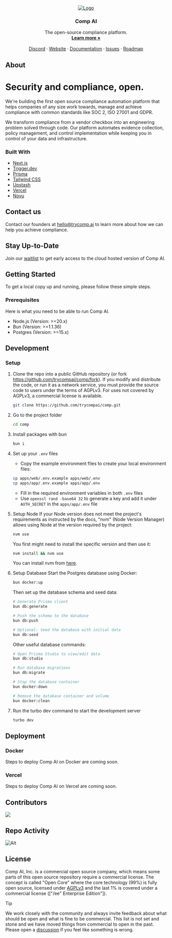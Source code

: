 <!-- PROJECT LOGO -->
<p align="center">
  <a href="https://github.com/trycompai/comp">
   <img src="https://trycomp.ai/logo.png" alt="Logo">
  </a>

  <h3 align="center">Comp AI</h3>

  <p align="center">
    The open-source compliance platform.
    <br />
    <a href="https://trycomp.ai"><strong>Learn more »</strong></a>
    <br />
    <br />
    <a href="https://discord.gg/compai">Discord</a>
    ·
    <a href="https://trycomp.ai">Website</a>
    ·
    <a href="https://trycomp.ai/docs">Documentation</a>
    ·
    <a href="https://github.com/trycompai/comp/issues">Issues</a>
    ·
    <a href="https://github.com/orgs/trycompai/projects/1">Roadmap</a>
  </p>
</p>

## About

# Security and compliance, open.

We're building the first open source compliance automation platform that helps companies of any size work towards, manage and achieve compliance with common standards like SOC 2, ISO 27001 and GDPR.

We transform compliance from a vendor checkbox into an engineering problem solved through code. Our platform automates evidence collection, policy management, and control implementation while keeping you in control of your data and infrastructure.

### Built With

- [Next.js](https://nextjs.org/?ref=trycomp.ai)
- [Trigger.dev](https://trigger.dev/?ref=trycomp.ai)
- [Prisma](https://prisma.io/?ref=trycomp.ai)
- [Tailwind CSS](https://tailwindcss.com/?ref=trycomp.ai)
- [Upstash](https://upstash.com/?ref=trycomp.ai)
- [Vercel](https://vercel.com/?ref=trycomp.ai)
- [Novu](https://novu.co/?ref=trycomp.ai)

## Contact us

Contact our founders at hello@trycomp.ai to learn more about how we can help you achieve compliance.

## Stay Up-to-Date

Join our [waitlist](https://trycomp.ai) to get early access to the cloud hosted version of Comp AI.

## Getting Started

To get a local copy up and running, please follow these simple steps.

### Prerequisites

Here is what you need to be able to run Comp AI.

- Node.js (Version: >=20.x)
- Bun (Version: >=1.1.36)
- Postgres (Version: >=15.x)

## Development

### Setup

1. Clone the repo into a public GitHub repository (or fork https://github.com/trycompai/comp/fork). If you modify and distribute the code, or run it as a network service, you must provide the source code to users under the terms of AGPLv3. For uses not covered by AGPLv3, a commercial license is available.

   ```sh
   git clone https://github.com/trycompai/comp.git
   ```

2. Go to the project folder

   ```sh
   cd comp
   ```

3. Install packages with bun

   ```sh
   bun i
   ```

4. Set up your `.env` files
   - Copy the example environment files to create your local environment files:
   ```sh
   cp apps/web/.env.example apps/web/.env
   cp apps/app/.env.example apps/app/.env
   ```
   - Fill in the required environment variables in both `.env` files
   - Use `openssl rand -base64 32` to generate a key and add it under `AUTH_SECRET` in the `apps/app/.env` file

5. Setup Node
   If your Node version does not meet the project's requirements as instructed by the docs, "nvm" (Node Version Manager) allows using Node at the version required by the project:

   ```sh
   nvm use
   ```

   You first might need to install the specific version and then use it:

   ```sh
   nvm install && nvm use
   ```

   You can install nvm from [here](https://github.com/nvm-sh/nvm).

6. Setup Database
   Start the Postgres database using Docker:

   ```sh
   bun docker:up
   ```

   Then set up the database schema and seed data:

   ```sh
   # Generate Prisma client
   bun db:generate

   # Push the schema to the database
   bun db:push

   # Optional: Seed the database with initial data
   bun db:seed
   ```

   Other useful database commands:
   ```sh
   # Open Prisma Studio to view/edit data
   bun db:studio

   # Run database migrations
   bun db:migrate

   # Stop the database container
   bun docker:down

   # Remove the database container and volume
   bun docker:clean
   ```

7. Run the turbo dev command to start the development server

   ```sh
   turbo dev
   ```

## Deployment

### Docker

Steps to deploy Comp AI on Docker are coming soon.

### Vercel

Steps to deploy Comp AI on Vercel are coming soon.

## Contributors

<a href="https://github.com/trycompai/comp/graphs/contributors">
  <img src="https://contrib.rocks/image?repo=trycompai/comp" />
</a>

## Repo Activity

![Alt](https://repobeats.axiom.co/api/embed/1371c2fe20e274ff1e0e8d4ca225455dea609cb9.svg "Repobeats analytics image")

<!-- LICENSE -->

## License

Comp AI, Inc. is a commercial open source company, which means some parts of this open source repository require a commercial license. The concept is called "Open Core" where the core technology (99%) is fully open source, licensed under [AGPLv3](https://opensource.org/license/agpl-v3) and the last 1% is covered under a commercial license (["/ee" Enterprise Edition"]).

> [!TIP]
> We work closely with the community and always invite feedback about what should be open and what is fine to be commercial. This list is not set and stone and we have moved things from commercial to open in the past. Please open a [discussion](https://github.com/trycompai/comp/discussions) if you feel like something is wrong.
